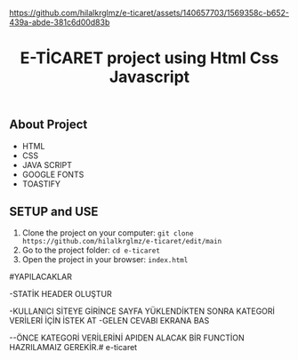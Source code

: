 


https://github.com/hilalkrglmz/e-ticaret/assets/140657703/1569358c-b652-439a-abde-381c6d00d83b


<!DOCTYPE html>
<html lang="en">
<head>
    <meta charset="UTF-8">
    <meta name="viewport" content="width=device-width, initial-scale=1.0">
</head>
<body>
    <header>
        <h1> E-TİCARET project using Html Css Javascript </h1>
    </header>
    <div class="container">
        <h2>About Project</h2>
            <ul>
                <li>HTML</li>
                <li>CSS</li>
                <li>JAVA SCRIPT</li>
                <li>GOOGLE FONTS</li>
                <li>TOASTIFY</li>
            </ul>
            <h2>SETUP and USE</h2>
        <ol>
            <li>Clone the project on your computer: <code>git clone https://github.com/hilalkrglmz/e-ticaret/edit/main</code></li>
            <li>Go to the project folder: <code>cd e-ticaret</code></li>
            <li>Open the project in your browser: <code>index.html</code></li>
        </ol>
    </div>
</body>
</html>
#YAPILACAKLAR

-STATİK HEADER OLUŞTUR

-KULLANICI SİTEYE GİRİNCE SAYFA YÜKLENDİKTEN SONRA KATEGORİ VERİLERİ İÇİN İSTEK AT
-GELEN CEVABI EKRANA BAS

--ÖNCE KATEGORİ VERİLERİNİ APIDEN ALACAK BİR FUNCTİON HAZRILAMAIZ GEREKİR.# e-ticaret
